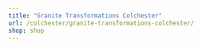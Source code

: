 ```yaml
---
title: "Granite Transformations Colchester"
url: /colchester/granite-transformations-colchester/
shop: shop
---
```

